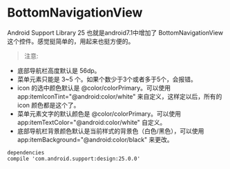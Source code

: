 # BottomNavigationView

Android Support Library 25 也就是android7.1中增加了 BottomNavigationView 这个控件。感觉挺简单的，用起来也挺方便的。

>注意:
- 底部导航栏高度默认是 56dp。
- 菜单元素只能是 3~5 个。如果个数少于3个或者多于5个，会报错。
- icon 的选中颜色默认是 @color/colorPrimary。可以使用 app:itemIconTint="@android:color/white" 来自定义，这样定以后，所有的 icon 颜色都是这个了。
- 菜单元素文字的默认颜色是 @color/colorPrimary。可以使用 app:itemTextColor="@android:color/white" 自定义。
- 底部导航栏背景颜色默认是当前样式的背景色（白色/黑色），可以使用 app:itemBackground="@android:color/black" 来更改。

```
dependencies
compile 'com.android.support:design:25.0.0'
````
